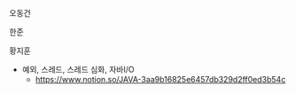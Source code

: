 오동건
 
한준

황지훈
* 예외, 스레드, 스레드 심화, 자바I/O <br>
   * https://www.notion.so/JAVA-3aa9b16825e6457db329d2ff0ed3b54c

